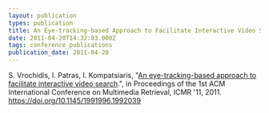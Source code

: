 ```yaml
---
layout: publication
types: publication
title: An Eye-tracking-based Approach to Facilitate Interactive Video Search
date: 2011-04-20T14:32:03.000Z
tags: conference_publications
publication_date: 2011-04-20
---
```

S. Vrochidis, I. Patras, I. Kompatsiaris, "[An eye-tracking-based approach to facilitate interactive video search](https://www.researchgate.net/publication/221318689_An_eye-tracking-based_approach_to_facilitate_interactive_video_search).", in Proceedings of the 1st ACM International Conference on Multimedia Retrieval, ICMR '11, 2011. <https://doi.org/10.1145/1991996.1992039>